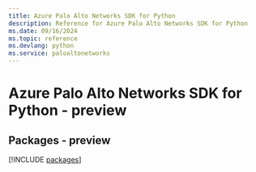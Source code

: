 ```yaml
---
title: Azure Palo Alto Networks SDK for Python
description: Reference for Azure Palo Alto Networks SDK for Python
ms.date: 09/16/2024
ms.topic: reference
ms.devlang: python
ms.service: paloaltonetworks
---
```

# Azure Palo Alto Networks SDK for Python - preview
## Packages - preview
[!INCLUDE [packages](palo-alto-networks-index.md)]